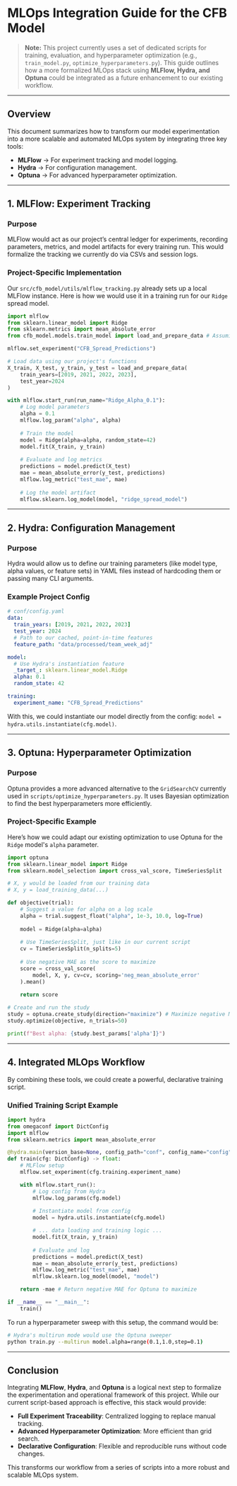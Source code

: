 # MLOps Integration Guide for the CFB Model

> **Note:** This project currently uses a set of dedicated scripts for training, evaluation, and hyperparameter optimization (e.g., `train_model.py`, `optimize_hyperparameters.py`). This guide outlines how a more formalized MLOps stack using **MLFlow, Hydra, and Optuna** could be integrated as a future enhancement to our existing workflow.

---

## Overview

This document summarizes how to transform our model experimentation into a more scalable and automated MLOps system by integrating three key tools:

-   **MLFlow** → For experiment tracking and model logging.
-   **Hydra** → For configuration management.
-   **Optuna** → For advanced hyperparameter optimization.

---

## 1. MLFlow: Experiment Tracking

### Purpose

MLFlow would act as our project’s central ledger for experiments, recording parameters, metrics, and model artifacts for every training run. This would formalize the tracking we currently do via CSVs and session logs.

### Project-Specific Implementation

Our `src/cfb_model/utils/mlflow_tracking.py` already sets up a local MLFlow instance. Here is how we would use it in a training run for our `Ridge` spread model.

```python
import mlflow
from sklearn.linear_model import Ridge
from sklearn.metrics import mean_absolute_error
from cfb_model.models.train_model import load_and_prepare_data # Assuming a helper

mlflow.set_experiment("CFB_Spread_Predictions")

# Load data using our project's functions
X_train, X_test, y_train, y_test = load_and_prepare_data(
    train_years=[2019, 2021, 2022, 2023], 
    test_year=2024
)

with mlflow.start_run(run_name="Ridge_Alpha_0.1"):
    # Log model parameters
    alpha = 0.1
    mlflow.log_param("alpha", alpha)
    
    # Train the model
    model = Ridge(alpha=alpha, random_state=42)
    model.fit(X_train, y_train)
    
    # Evaluate and log metrics
    predictions = model.predict(X_test)
    mae = mean_absolute_error(y_test, predictions)
    mlflow.log_metric("test_mae", mae)
    
    # Log the model artifact
    mlflow.sklearn.log_model(model, "ridge_spread_model")
```

---

## 2. Hydra: Configuration Management

### Purpose

Hydra would allow us to define our training parameters (like model type, alpha values, or feature sets) in YAML files instead of hardcoding them or passing many CLI arguments.

### Example Project Config

```yaml
# conf/config.yaml
data:
  train_years: [2019, 2021, 2022, 2023]
  test_year: 2024
  # Path to our cached, point-in-time features
  feature_path: "data/processed/team_week_adj"

model:
  # Use Hydra's instantiation feature
  _target_: sklearn.linear_model.Ridge
  alpha: 0.1
  random_state: 42

training:
  experiment_name: "CFB_Spread_Predictions"
```

With this, we could instantiate our model directly from the config: `model = hydra.utils.instantiate(cfg.model)`.

---

## 3. Optuna: Hyperparameter Optimization

### Purpose

Optuna provides a more advanced alternative to the `GridSearchCV` currently used in `scripts/optimize_hyperparameters.py`. It uses Bayesian optimization to find the best hyperparameters more efficiently.

### Project-Specific Example

Here’s how we could adapt our existing optimization to use Optuna for the `Ridge` model's `alpha` parameter.

```python
import optuna
from sklearn.linear_model import Ridge
from sklearn.model_selection import cross_val_score, TimeSeriesSplit

# X, y would be loaded from our training data
# X, y = load_training_data(...)

def objective(trial):
    # Suggest a value for alpha on a log scale
    alpha = trial.suggest_float("alpha", 1e-3, 10.0, log=True)
    
    model = Ridge(alpha=alpha)
    
    # Use TimeSeriesSplit, just like in our current script
    cv = TimeSeriesSplit(n_splits=5)
    
    # Use negative MAE as the score to maximize
    score = cross_val_score(
        model, X, y, cv=cv, scoring='neg_mean_absolute_error'
    ).mean()
    
    return score

# Create and run the study
study = optuna.create_study(direction="maximize") # Maximize negative MAE (i.e., minimize MAE)
study.optimize(objective, n_trials=50)

print(f"Best alpha: {study.best_params['alpha']}")
```

---

## 4. Integrated MLOps Workflow

By combining these tools, we could create a powerful, declarative training script.

### Unified Training Script Example

```python
import hydra
from omegaconf import DictConfig
import mlflow
from sklearn.metrics import mean_absolute_error

@hydra.main(version_base=None, config_path="conf", config_name="config")
def train(cfg: DictConfig) -> float:
    # MLFlow setup
    mlflow.set_experiment(cfg.training.experiment_name)

    with mlflow.start_run():
        # Log config from Hydra
        mlflow.log_params(cfg.model)
        
        # Instantiate model from config
        model = hydra.utils.instantiate(cfg.model)

        # ... data loading and training logic ...
        model.fit(X_train, y_train)
        
        # Evaluate and log
        predictions = model.predict(X_test)
        mae = mean_absolute_error(y_test, predictions)
        mlflow.log_metric("test_mae", mae)
        mlflow.sklearn.log_model(model, "model")

    return -mae # Return negative MAE for Optuna to maximize

if __name__ == "__main__":
    train()
```

To run a hyperparameter sweep with this setup, the command would be:

```bash
# Hydra's multirun mode would use the Optuna sweeper
python train.py --multirun model.alpha=range(0.1,1.0,step=0.1)
```

---

## Conclusion

Integrating **MLFlow**, **Hydra**, and **Optuna** is a logical next step to formalize the experimentation and operational framework of this project. While our current script-based approach is effective, this stack would provide:

-   **Full Experiment Traceability**: Centralized logging to replace manual tracking.
-   **Advanced Hyperparameter Optimization**: More efficient than grid search.
-   **Declarative Configuration**: Flexible and reproducible runs without code changes.

This transforms our workflow from a series of scripts into a more robust and scalable MLOps system.
